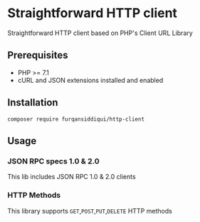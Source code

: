 # Straightforward HTTP client

Straightforward HTTP client based on PHP's Client URL Library

## Prerequisites

- PHP >= 7.1
- cURL and JSON extensions installed and enabled

## Installation

`composer require furqansiddiqui/http-client`

## Usage

### JSON RPC specs 1.0 & 2.0

This lib includes JSON RPC 1.0 & 2.0 clients

### HTTP Methods

This library supports `GET`,`POST`,`PUT`,`DELETE` HTTP methods
